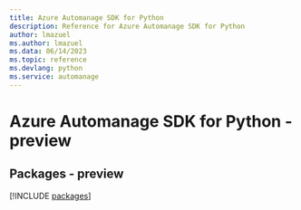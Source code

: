 ```yaml
---
title: Azure Automanage SDK for Python
description: Reference for Azure Automanage SDK for Python
author: lmazuel
ms.author: lmazuel
ms.data: 06/14/2023
ms.topic: reference
ms.devlang: python
ms.service: automanage
---
```

# Azure Automanage SDK for Python - preview
## Packages - preview
[!INCLUDE [packages](automanage-index.md)]